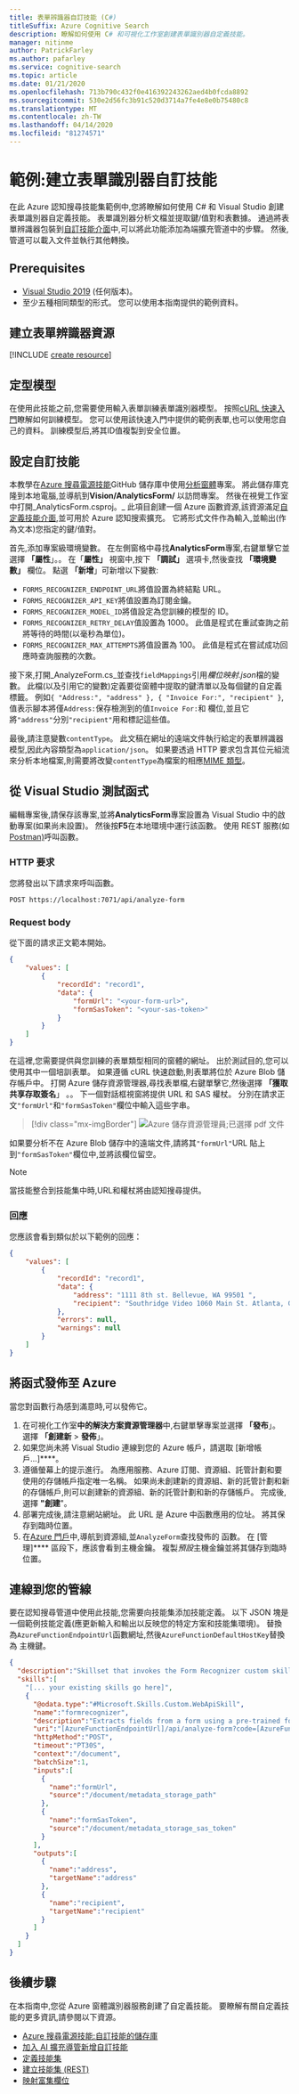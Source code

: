 ```yaml
---
title: 表單辨識器自訂技能 (C#)
titleSuffix: Azure Cognitive Search
description: 瞭解如何使用 C# 和可視化工作室創建表單識別器自定義技能。
manager: nitinme
author: PatrickFarley
ms.author: pafarley
ms.service: cognitive-search
ms.topic: article
ms.date: 01/21/2020
ms.openlocfilehash: 713b790c432f0e416392243262aed4b0fcda8892
ms.sourcegitcommit: 530e2d56fc3b91c520d3714a7fe4e8e0b75480c8
ms.translationtype: MT
ms.contentlocale: zh-TW
ms.lasthandoff: 04/14/2020
ms.locfileid: "81274571"
---
```

# <a name="example-create-a-form-recognizer-custom-skill"></a>範例:建立表單識別器自訂技能

在此 Azure 認知搜尋技能集範例中,您將瞭解如何使用 C# 和 Visual Studio 創建表單識別器自定義技能。 表單識別器分析文檔並提取鍵/值對和表數據。 通過將表單辨識器包裝到[自訂技能介面](cognitive-search-custom-skill-interface.md)中,可以將此功能添加為端擴充管道中的步驟。 然後,管道可以載入文件並執行其他轉換。

## <a name="prerequisites"></a>Prerequisites

- [Visual Studio 2019](https://visualstudio.microsoft.com/downloads/) (任何版本)。
- 至少五種相同類型的形式。 您可以使用本指南提供的範例資料。

## <a name="create-a-form-recognizer-resource"></a>建立表單辨識器資源

[!INCLUDE [create resource](../cognitive-services/form-recognizer/includes/create-resource.md)]

## <a name="train-your-model"></a>定型模型

在使用此技能之前,您需要使用輸入表單訓練表單識別器模型。 按照[cURL 快速入門](https://docs.microsoft.com/azure/cognitive-services/form-recognizer/quickstarts/curl-train-extract)瞭解如何訓練模型。 您可以使用該快速入門中提供的範例表單,也可以使用您自己的資料。 訓練模型后,將其ID值複製到安全位置。

## <a name="set-up-the-custom-skill"></a>設定自訂技能

本教學在[Azure 搜尋電源技能](https://github.com/Azure-Samples/azure-search-power-skills)GitHub 儲存庫中使用[分析窗體](https://github.com/Azure-Samples/azure-search-power-skills/tree/master/Vision/AnalyzeForm)專案。 將此儲存庫克隆到本地電腦,並導航到**Vision/AnalyticsForm/** 以訪問專案。 然後在視覺工作室中打開_AnalyticsForm.csproj。_ 此項目創建一個 Azure 函數資源,該資源滿足[自定義技能介面](cognitive-search-custom-skill-interface.md),並可用於 Azure 認知搜索擴充。 它將形式文件作為輸入,並輸出(作為文本)您指定的鍵/值對。

首先,添加專案級環境變數。 在左側窗格中尋找**AnalyticsForm**專案,右鍵單擊它並選擇 **「屬性**」。。 在「**屬性」** 視窗中,按下 **「調試」** 選項卡,然後查找 **「環境變數」** 欄位。 點選 **「新增**」可新增以下變數:
* `FORMS_RECOGNIZER_ENDPOINT_URL`將值設置為終結點 URL。
* `FORMS_RECOGNIZER_API_KEY`將值設置為訂閱金鑰。
* `FORMS_RECOGNIZER_MODEL_ID`將值設定為您訓練的模型的 ID。
* `FORMS_RECOGNIZER_RETRY_DELAY`值設置為 1000。 此值是程式在重試查詢之前將等待的時間(以毫秒為單位)。
* `FORMS_RECOGNIZER_MAX_ATTEMPTS`將值設置為 100。 此值是程式在嘗試成功回應時查詢服務的次數。

接下來,打開_AnalyzeForm.cs_並查找`fieldMappings`引用*欄位映射.json*檔的變數。 此檔(以及引用它的變數)定義要從窗體中提取的鍵清單以及每個鍵的自定義標籤。 例如`{ "Address:", "address" }, { "Invoice For:", "recipient" }`,值表示腳本將僅`Address:`保存檢測到的值`Invoice For:`和 欄位,並且它將`"address"`分別`"recipient"`用和標記這些值。

最後,請注意變數`contentType`。 此文稿在網址的遠端文件執行給定的表單辨識器模型,因此內容類型為`application/json`。 如果要透過 HTTP 要求包含其位元組流來分析本地檔案,則需要將改變`contentType`為檔案的相應[MIME 類型](https://developer.mozilla.org/docs/Web/HTTP/Basics_of_HTTP/MIME_types/Complete_list_of_MIME_types)。

## <a name="test-the-function-from-visual-studio"></a>從 Visual Studio 測試函式

編輯專案後,請保存該專案,並將**AnalyticsForm**專案設置為 Visual Studio 中的啟動專案(如果尚未設置)。 然後按**F5**在本地環境中運行該函數。 使用 REST 服務(如[Postman)](https://www.postman.com/)呼叫函數。

### <a name="http-request"></a>HTTP 要求

您將發出以下請求來呼叫函數。

```HTTP
POST https://localhost:7071/api/analyze-form
```

### <a name="request-body"></a>Request body

從下面的請求正文範本開始。

```json
{
    "values": [
        {
            "recordId": "record1",
            "data": { 
                "formUrl": "<your-form-url>",
                "formSasToken": "<your-sas-token>"
            }
        }
    ]
}
```

在這裡,您需要提供與您訓練的表單類型相同的窗體的網址。 出於測試目的,您可以使用其中一個培訓表單。 如果遵循 cURL 快速啟動,則表單將位於 Azure Blob 儲存帳戶中。 打開 Azure 儲存資源管理器,尋找表單檔,右鍵單擊它,然後選擇 **「獲取共享存取簽名**」 。。 下一個對話框視窗將提供 URL 和 SAS 權杖。 分別在請求正文`"formUrl"`和`"formSasToken"`欄位中輸入這些字串。

> [!div class="mx-imgBorder"]
> ![Azure 儲存資源管理員;已選擇 pdf 文件](media/cognitive-search-skill-form/form-sas.png)

如果要分析不在 Azure Blob 儲存中的遠端文件,請將其`"formUrl"`URL 貼上到`"formSasToken"`欄位中,並將該欄位留空。

> [!NOTE]
> 當技能整合到技能集中時,URL和權杖將由認知搜尋提供。

### <a name="response"></a>回應

您應該會看到類似於以下範例的回應：

```json
{
    "values": [
        {
            "recordId": "record1",
            "data": {
                "address": "1111 8th st. Bellevue, WA 99501 ",
                "recipient": "Southridge Video 1060 Main St. Atlanta, GA 65024 "
            },
            "errors": null,
            "warnings": null
        }
    ]
}
```

## <a name="publish-the-function-to-azure"></a>將函式發佈至 Azure

當您對函數行為感到滿意時,可以發佈它。

1. 在可視化工作室**中的解決方案資源管理器**中,右鍵單擊專案並選擇 **「發布**」。 選擇 **「創建新** > **發佈**」。
1. 如果您尚未將 Visual Studio 連線到您的 Azure 帳戶，請選取 [新增帳戶...]****。
1. 遵循螢幕上的提示進行。 為應用服務、Azure 訂閱、資源組、託管計劃和要使用的存儲帳戶指定唯一名稱。 如果尚未創建新的資源組、新的託管計劃和新的存儲帳戶,則可以創建新的資源組、新的託管計劃和新的存儲帳戶。 完成後,選擇 **"創建**"。
1. 部署完成後,請注意網站網址。 此 URL 是 Azure 中函數應用的位址。 將其保存到臨時位置。
1. 在[Azure 門戶](https://portal.azure.com)中,導航到資源組,並`AnalyzeForm`查找發佈的 函數。 在 [管理]**** 區段下，應該會看到主機金鑰。 複製*預設*主機金鑰並將其儲存到臨時位置。

## <a name="connect-to-your-pipeline"></a>連線到您的管線

要在認知搜尋管道中使用此技能,您需要向技能集添加技能定義。 以下 JSON 塊是一個範例技能定義(應更新輸入和輸出以反映您的特定方案和技能集環境)。 替換為`AzureFunctionEndpointUrl`函數網址,然後`AzureFunctionDefaultHostKey`替換為 主機鍵。

```json
{ 
  "description":"Skillset that invokes the Form Recognizer custom skill",
  "skills":[ 
    "[... your existing skills go here]",
    { 
      "@odata.type":"#Microsoft.Skills.Custom.WebApiSkill",
      "name":"formrecognizer",
      "description":"Extracts fields from a form using a pre-trained form recognition model",
      "uri":"[AzureFunctionEndpointUrl]/api/analyze-form?code=[AzureFunctionDefaultHostKey]",
      "httpMethod":"POST",
      "timeout":"PT30S",
      "context":"/document",
      "batchSize":1,
      "inputs":[ 
        { 
          "name":"formUrl",
          "source":"/document/metadata_storage_path"
        },
        { 
          "name":"formSasToken",
          "source":"/document/metadata_storage_sas_token"
        }
      ],
      "outputs":[ 
        { 
          "name":"address",
          "targetName":"address"
        },
        { 
          "name":"recipient",
          "targetName":"recipient"
        }
      ]
    }
  ]
}
```

## <a name="next-steps"></a>後續步驟

在本指南中,您從 Azure 窗體識別器服務創建了自定義技能。 要瞭解有關自定義技能的更多資訊,請參閱以下資源。 

* [Azure 搜尋電源技能:自訂技能的儲存庫](https://github.com/*zure-Samples/azure-search-power-skills)
* [加入 AI 擴充導管新增自訂技能](cognitive-search-custom-skill-interface.md)
* [定義技能集](cognitive-search-defining-skillset.md)
* [建立技能集 (REST)](https://docs.microsoft.com/rest/api/*earchservice/create-skillset)
* [映射富集欄位](cognitive-search-output-field-mapping.md)
